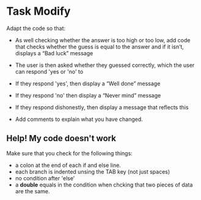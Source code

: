 # Task Modify

Adapt the code so that:
- As well checking whether the answer is too high or too low, add code that checks whether the guess is equal to the answer and if it isn’t, displays a “Bad luck” message
- The user is then asked whether they guessed correctly, which the user can respond 'yes or 'no' to
- If they respond 'yes', then display a “Well done” message
- If they respond 'no' then display a “Never mind” message
- If they respond dishonestly, then display a message that reflects this


- Add comments to explain what you have changed.

## Help! My code doesn't work
Make sure that you check for the following things:

- a colon at the end of each if and else line.
- each branch is indented unsing the TAB key (not just spaces)
- no condition after 'else'
- a **double** equals in the condition when chcking that two pieces of data are the same.
